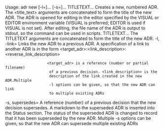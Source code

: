 Usage: adr new [-l=<links>]... [-s=<supersedes>]... TITLETEXT...
Creates a new, numbered ADR.  The <title_text> arguments are concatenated to
form the title of the new ADR. The ADR is opened for editing in the editor
specified by the VISUAL or EDITOR environment variable (VISUAL is preferred;
EDITOR is used if VISUAL is not set).  After editing, the file name of the ADR
is output to stdout, so the command can be used in scripts.
      TITLETEXT...    The TITLETEXT arguments are concatenated to form the
                        title of the new ADR.
  -l, -link=<links>   Links the new ADR to a previous ADR.  A specification of
                        a link to another ADR is in the form
                         <target_adr>:<link_description>:
                        <reverse_link_description>

                       <target_adr> is a reference (number or partial filename)
                        of a previous decision. <link_description> is the
                        description of the link created in the new ADR.Multiple
                        -l options can be given, so that the new ADR can link
                        to multiple existing ADRs
  -s, supersedes=<supersedes>
                      A reference (number) of a previous decision that the new
                        decision supersedes. A markdown to the superseded ADR
                        is inserted into the Status section.	The status of the
                        superseded ADR is changed to record that it has been
                        superseded by the new ADR. Multiple -s options can be
                        given, so that the new ADR can supersede multiple
                        existing ADRs
